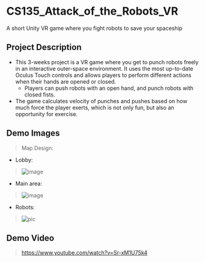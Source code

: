 # CS135_Attack_of_the_Robots_VR
A short Unity VR game where you fight robots to save your spaceship

## Project Description
* This 3-weeks project is a VR game where you get to punch robots freely in an interactive outer-space environment. It uses the most up-to-date Oculus Touch controls and allows players to perform different actions when their hands are opened or closed. 
  - Players can push robots with an open hand, and punch robots with closed fists.
* The game calculates velocity of punches and pushes based on how much force the player exerts, which is not only fun, but also an opportunity for exercise. 

## Demo Images
> Map Design:
* Lobby: 
> ![image](https://user-images.githubusercontent.com/32584958/153064709-39dad630-3cc3-4e9a-998b-53acff129531.png)
* Main area:
> ![image](https://user-images.githubusercontent.com/32584958/153065083-27fa0f84-02b5-49cc-88e1-c189375d6b9b.png)
* Robots:
> ![pic](https://user-images.githubusercontent.com/32584958/154567767-68ec9065-7385-4f91-b2a0-d7fc0c13f489.PNG)

## Demo Video
> https://www.youtube.com/watch?v=Sr-xM1U75k4
